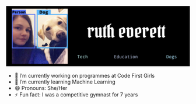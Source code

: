 <img src="https://github.com/rvth/rvth/blob/main/Screenshot%202021-07-01%20at%2015.01.59.png" width="900">

- 🔭 I’m currently working on programmes at Code First Girls
- 🌱 I’m currently learning Machine Learning
- 😄 Pronouns: She/Her
- ⚡ Fun fact: I was a competitive gymnast for 7 years 

